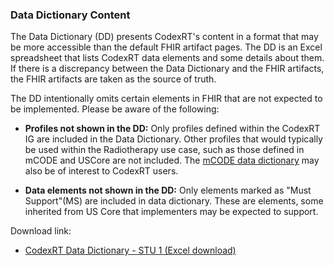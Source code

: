 ### Data Dictionary Content

The Data Dictionary (DD) presents CodexRT's content in a format that may be more accessible than the default FHIR artifact pages. The DD is an Excel spreadsheet that lists CodexRT data elements and some details about them. If there is a discrepancy between the Data Dictionary and the FHIR artifacts, the FHIR artifacts are taken as the source of truth.

The DD intentionally omits certain elements in FHIR that are not expected to be implemented. Please be aware of the following:

* **Profiles not shown in the DD:** Only profiles defined within the CodexRT IG are included in the Data Dictionary. Other profiles that would typically be used within the Radiotherapy use case, such as those defined in mCODE and USCore are not included.  The [mCODE data dictionary](http://hl7.org/fhir/us/mcode/dictionary.html) may also be of interest to CodexRT users.

* **Data elements not shown in the DD:** Only elements marked as "Must Support"(MS) are included in data dictionary. These are elements, some inherited from US Core that implementers may be expected to support.

Download link:

* [CodexRT Data Dictionary - STU 1 (Excel download)](CodexRTDataDictionary-STU1.xlsx)
